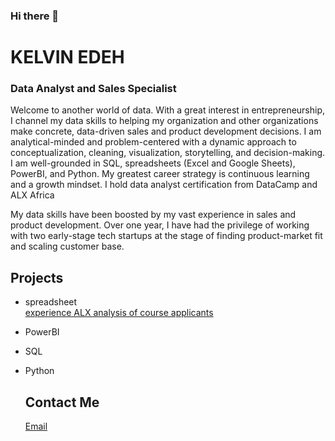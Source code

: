 ### Hi there 👋

# KELVIN EDEH
### Data Analyst and Sales Specialist

Welcome to another world of data. With a great interest in entrepreneurship, I channel my  data skills to helping my organization and other organizations make concrete, data-driven sales and product development decisions. I am analytical-minded and problem-centered with a dynamic approach to conceptualization, cleaning, visualization, storytelling, and decision-making. I am well-grounded in SQL, spreadsheets (Excel and Google Sheets), PowerBI, and Python. My greatest career strategy is continuous learning and a growth mindset. I hold data analyst certification from DataCamp and ALX Africa

My data skills have been boosted by my vast experience in sales and product development. Over one year, I  have had the privilege of working with two early-stage tech startups at the stage of finding product-market fit and scaling customer base. 

## Projects
  - spreadsheet <br>
         [experience ALX analysis of course applicants](https://docs.google.com/spreadsheets/d/1oDJhnR8jIQqN8uaQ5WGXH-YEADvm2aEITu0t5kyDaL8/edit?usp=sharing)
  - PowerBI
  - SQL
  - Python

    ## Contact Me
    [Email](kelvinedeh5gmail.com)
<!--
**KelvinEdeh/KelvinEdeh** is a ✨ _special_ ✨ repository because its `README.md` (this file) appears on your GitHub profile.

Here are some ideas to get you started:

- 🔭 I’m currently working on ...
- 🌱 I’m currently learning ...
- 👯 I’m looking to collaborate on ...
- 🤔 I’m looking for help with ...
- 💬 Ask me about ...
- 📫 How to reach me: ...
- 😄 Pronouns: ...
- ⚡ Fun fact: ...
-->
